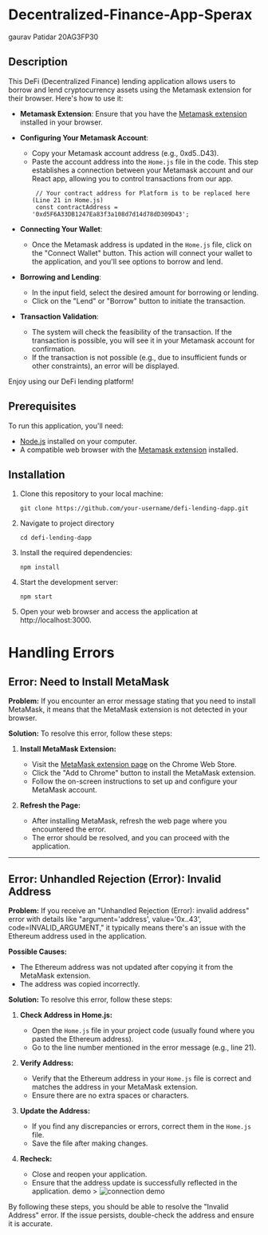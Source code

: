 # Decentralized-Finance-App-Sperax
gaurav Patidar 20AG3FP30
## Description

This DeFi (Decentralized Finance) lending application allows users to borrow and lend cryptocurrency assets using the Metamask extension for their browser. Here's how to use it:

- **Metamask Extension**: Ensure that you have the [Metamask extension](https://chrome.google.com/webstore/detail/metamask/nkbihfbeogaeaoehlefnkodbefgpgknn) installed in your browser.

- **Configuring Your Metamask Account**:
  - Copy your Metamask account address (e.g., 0xd5..D43).
  - Paste the account address into the `Home.js` file in the code. This step establishes a connection between your Metamask account and our React app, allowing you to control transactions from our app.
      ```shell
       // Your contract address for Platform is to be replaced here (Line 21 in Home.js)
       const contractAddress = '0xd5F6A33DB1247Ea83f3a108d7d14d78dD309D43';

- **Connecting Your Wallet**:
  - Once the Metamask address is updated in the `Home.js` file, click on the "Connect Wallet" button. This action will connect your wallet to the application, and you'll see options to borrow and lend.

- **Borrowing and Lending**:
  - In the input field, select the desired amount for borrowing or lending.
  - Click on the "Lend" or "Borrow" button to initiate the transaction.

- **Transaction Validation**:
  - The system will check the feasibility of the transaction. If the transaction is possible, you will see it in your Metamask account for confirmation.
  - If the transaction is not possible (e.g., due to insufficient funds or other constraints), an error will be displayed.

Enjoy using our DeFi lending platform!

## Prerequisites

To run this application, you'll need:

- [Node.js](https://nodejs.org/) installed on your computer.
- A compatible web browser with the [Metamask extension](https://chrome.google.com/webstore/detail/metamask/nkbihfbeogaeaoehlefnkodbefgpgknn) installed.

## Installation

1. Clone this repository to your local machine:

   ```shell
   git clone https://github.com/your-username/defi-lending-dapp.git
2. Navigate to project directory

    ```shell
   cd defi-lending-dapp
3. Install the required dependencies:

    ```shell
   npm install
4. Start the development server:

     ```shell
   npm start
5. Open your web browser and access the application at http://localhost:3000.

# Handling Errors

## Error: Need to Install MetaMask

**Problem:** If you encounter an error message stating that you need to install MetaMask, it means that the MetaMask extension is not detected in your browser.

**Solution:** To resolve this error, follow these steps:

1. **Install MetaMask Extension:**
   - Visit the [MetaMask extension page](https://chrome.google.com/webstore/detail/metamask/nkbihfbeogaeaoehlefnkodbefgpgknn) on the Chrome Web Store.
   - Click the "Add to Chrome" button to install the MetaMask extension.
   - Follow the on-screen instructions to set up and configure your MetaMask account.

2. **Refresh the Page:**
   - After installing MetaMask, refresh the web page where you encountered the error.
   - The error should be resolved, and you can proceed with the application.

---

## Error: Unhandled Rejection (Error): Invalid Address

**Problem:** If you receive an "Unhandled Rejection (Error): invalid address" error with details like "argument='address', value='0x..43', code=INVALID_ARGUMENT," it typically means there's an issue with the Ethereum address used in the application.

**Possible Causes:**
- The Ethereum address was not updated after copying it from the MetaMask extension.
- The address was copied incorrectly.

**Solution:** To resolve this error, follow these steps:

1. **Check Address in Home.js:**
   - Open the `Home.js` file in your project code (usually found where you pasted the Ethereum address).
   - Go to the line number mentioned in the error message (e.g., line 21).

2. **Verify Address:**
   - Verify that the Ethereum address in your `Home.js` file is correct and matches the address in your MetaMask extension.
   - Ensure there are no extra spaces or characters.

3. **Update the Address:**
   - If you find any discrepancies or errors, correct them in the `Home.js` file.
   - Save the file after making changes.

4. **Recheck:**
   - Close and reopen your application.
   - Ensure that the address update is successfully reflected in the application.
demo > ![connection demo](https://github.com/Gaurav05082002/Decentralized-Finance-App-Sperax/assets/80939403/6dd38332-a697-42e7-8dec-8a05f8fdaede)


By following these steps, you should be able to resolve the "Invalid Address" error. If the issue persists, double-check the address and ensure it is accurate.


   
